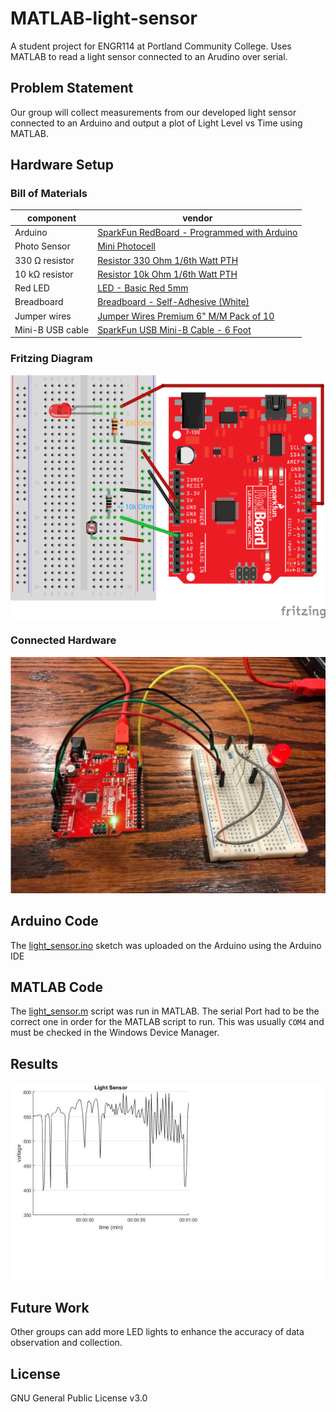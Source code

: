 # MATLAB-light-sensor
A student project for ENGR114 at Portland Community College. Uses MATLAB to read a light sensor connected to an Arudino over serial.

## Problem Statement
Our group will collect measurements from our developed light sensor connected to an Arduino and output a plot of 
Light Level vs Time using MATLAB.

## Hardware Setup

### Bill of Materials
|component|vendor|
|---|---|
|Arduino|[SparkFun RedBoard - Programmed with Arduino](https://www.sparkfun.com/products/13975)|
|Photo Sensor|[Mini Photocell](https://www.sparkfun.com/products/9088)|
|330 Ω resistor|[Resistor 330 Ohm 1/6th Watt PTH](https://www.sparkfun.com/products/8377)|
|10 kΩ resistor|[Resistor 10k Ohm 1/6th Watt PTH](https://www.sparkfun.com/products/8374)|
|Red LED|[LED - Basic Red 5mm](https://www.sparkfun.com/products/9590)|
|Breadboard|[Breadboard - Self-Adhesive (White)](https://www.sparkfun.com/products/12002)|
|Jumper wires|[Jumper Wires Premium 6" M/M Pack of 10](https://www.sparkfun.com/products/8431 )|
|Mini-B USB cable|[SparkFun USB Mini-B Cable - 6 Foot](https://www.sparkfun.com/products/11301)|

### Fritzing Diagram
![Alt Name](/doc/fritzing_light_sensor.png)
### Connected Hardware
![Alt Name](/doc/light_sensor_hardware.png)

## Arduino Code
The [light_sensor.ino](light_sensor.ino) sketch was uploaded on the Arduino using the Arduino IDE

## MATLAB Code
The [light_sensor.m](light_sensor.m) script was run in MATLAB. The serial Port had to be the correct one in order for the MATLAB script to run. This was usually `COM4` and must be checked in the Windows Device Manager.

## Results
![Alt Name](/doc/light_sensor_results.png)

## Future Work
Other groups can add more LED lights to enhance the accuracy of data
observation and collection.

## License
GNU General Public License v3.0
